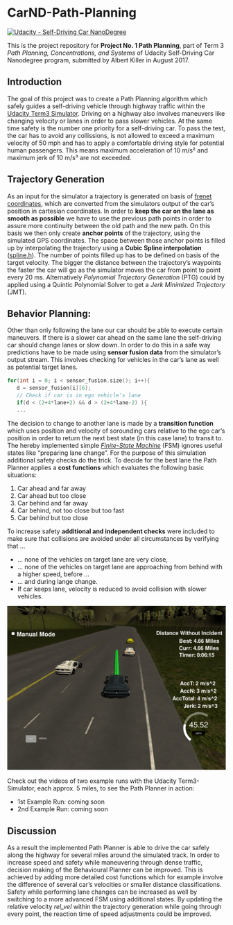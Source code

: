 # CarND-Path-Planning
[![Udacity - Self-Driving Car NanoDegree](https://s3.amazonaws.com/udacity-sdc/github/shield-carnd.svg)](http://www.udacity.com/drive)

This is the project repository for **Project No. 1 Path Planning**, part of Term 3 _Path Planning, Concentrations, and Systems_ of Udacity Self-Driving Car Nanodegree program, submitted by Albert Killer in August 2017. 

## Introduction
The goal of this project was to create a Path Planning algorithm which safely guides a self-driving vehicle through highway traffic within the [Udacity Term3 Simulator](https://github.com/udacity/self-driving-car-sim/releases). Driving on a highway also involves maneuvers like changing velocity or lanes in order to pass slower vehicles. At the same time safety is the number one priority for a self-driving car. To pass the test, the car has to avoid any collissions, is not allowed to exceed a maximum velocity of 50 mph and has to apply a comfortable driving style for potential human passengers. This means maximum acceleration of 10 m/s² and maximum jerk of 10 m/s³ are not exceeded. 

## Trajectory Generation
As an input for the simulator a trajectory is generated on basis of [frenet coordinates](https://en.wikipedia.org/wiki/Frenet%E2%80%93Serret_formulas), which are converted from the simulators output of the car’s position in cartesian coordinates. In order to **keep the car on the lane as smooth as possible** we  have to use the previous path points in order to assure more continuity between the old path and the new path. On this basis we then only create **anchor points** of the trajectory, using the simulated GPS coordinates. The space between those anchor points is filled up by interpolating the trajectory using a **Cubic Spline interpolation** ([spline.h](http://kluge.in-chemnitz.de/opensource/spline/)). The number of points filled up has to be defined on basis of the target velocity. The bigger the distance between the trajectory’s waypoints the faster the car will go as the simulator moves the car from point to point every 20 ms. Alternatively *Polynomial Trajectory Generation* (PTG) could by applied using a Quintic Polynomial Solver to get a *Jerk Minimized Trajectory* (JMT). 

## Behavior Planning:
Other than only following the lane our car should be able to execute certain maneuvers. If there is a slower car ahead on the same lane the self-driving car should change lanes or slow down. In order to do this in a safe way predictions have to be made using **sensor fusion data** from the simulator’s output stream. This involves checking for vehicles in the car’s lane as well as potential target lanes. 

```c++
for(int i = 0; i < sensor_fusion.size(); i++){
   d = sensor_fusion[i][6];
   // Check if car is in ego vehicle's lane
   if(d < (2+4*lane+2) && d > (2+4*lane-2) ){
   ...
```
The decision to change to another lane is made by a **transition function** which uses position and velocity of sorounding cars relative to the ego car’s position in order to return the next best state (in this case lane) to transit to. The hereby implemented simple *[Finite-State Machine](https://en.wikipedia.org/wiki/Finite-state_machine)* (FSM) ignores useful states like “preparing lane change”. For the purpose of this simulation additional safety checks do the trick. 
To decide for the best lane the Path Planner applies a **cost functions** which evaluates the following basic situations:

1. Car ahead and far away
2. Car ahead but too close
3. Car behind and far away
4. Car behind, not too close but too fast
5. Car behind but too close 

To increase safety **additional and independent checks** were included to make sure that collisions are avoided under all circumstances by verifying that ... 

* ... none of the vehicles on target lane are very close,
* ... none of the vehicles on target lane are approaching from behind with a higher speed, before ...
* ... and during lange change.
* If car keeps lane, velocity is reduced to avoid collision with slower vehicles.

![Screenshot of simulation result](Screenshot%20from%202017-09-01%2023-28-03.png?raw=true "Screenshot of simulation result")

Check out the videos of two example runs with the Udacity Term3-Simulator, each approx. 5 miles, to see the Path Planner in action:

* 1st Example Run: coming soon
* 2nd Example Run: coming soon

## Discussion
As a result the implemented Path Planner is able to drive the car safely along the highway for several miles around the simulated track. 
In order to increase speed and safety while maneuvering through dense traffic, decision making of the Behavioural Planner can be improved. This is achieved by adding more detailed cost functions which for example involve the difference of several car’s velocities or smaller distance classifications.   
Safety while performing lane changes can be increased as well by switching to a more advanced FSM using additional states. 
By updating the relative velocity *rel_vel* within the trajectory generation while going through every point, the reaction time of speed adjustments could be improved.  
